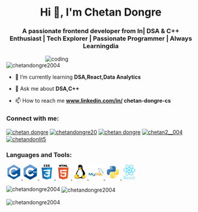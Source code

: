 <h1 align="center">Hi 👋, I'm Chetan Dongre</h1>
<h3 align="center">A passionate frontend developer from In| DSA & C++ Enthusiast | Tech Explorer | Passionate Programmer | Always Learningdia</h3>
<img align ="right" alt="coding" width="400"src="https://camo.githubusercontent.com/2366b34bb903c09617990fb5fff4622f3e941349e846ddb7e73df872a9d21233/68747470733a2f2f63646e2e6472696262626c652e636f6d2f75736572732f3733303730332f73637265656e73686f74732f363538313234332f6176656e746f2e676966">

<p align="left"> <img src="https://komarev.com/ghpvc/?username=chetandongre2004&label=Profile%20views&color=0e75b6&style=flat" alt="chetandongre2004" /> </p>

- 🌱 I’m currently learning **DSA,React,Data Analytics**

- 💬 Ask me about **DSA,C++**

- 📫 How to reach me **www.linkedin.com/in/ chetan-dongre-cs**

<h3 align="left">Connect with me:</h3>
<p align="left">
<a href="https://linkedin.com/in/chetan dongre" target="blank"><img align="center" src="https://raw.githubusercontent.com/rahuldkjain/github-profile-readme-generator/master/src/images/icons/Social/linked-in-alt.svg" alt="chetan dongre" height="30" width="40" /></a>
<a href="https://www.codechef.com/users/chetandongre20" target="blank"><img align="center" src="https://cdn.jsdelivr.net/npm/simple-icons@3.1.0/icons/codechef.svg" alt="chetandongre20" height="30" width="40" /></a>
<a href="https://www.hackerrank.com/chetan dongre" target="blank"><img align="center" src="https://raw.githubusercontent.com/rahuldkjain/github-profile-readme-generator/master/src/images/icons/Social/hackerrank.svg" alt="chetan dongre" height="30" width="40" /></a>
<a href="https://www.leetcode.com/chetan2__004" target="blank"><img align="center" src="https://raw.githubusercontent.com/rahuldkjain/github-profile-readme-generator/master/src/images/icons/Social/leet-code.svg" alt="chetan2__004" height="30" width="40" /></a>
<a href="https://auth.geeksforgeeks.org/user/chetandonlit5" target="blank"><img align="center" src="https://raw.githubusercontent.com/rahuldkjain/github-profile-readme-generator/master/src/images/icons/Social/geeks-for-geeks.svg" alt="chetandonlit5" height="30" width="40" /></a>
</p>

<h3 align="left">Languages and Tools:</h3>
<p align="left"> <a href="https://www.cprogramming.com/" target="_blank" rel="noreferrer"> <img src="https://raw.githubusercontent.com/devicons/devicon/master/icons/c/c-original.svg" alt="c" width="40" height="40"/> </a> <a href="https://www.w3schools.com/cpp/" target="_blank" rel="noreferrer"> <img src="https://raw.githubusercontent.com/devicons/devicon/master/icons/cplusplus/cplusplus-original.svg" alt="cplusplus" width="40" height="40"/> </a> <a href="https://www.w3schools.com/css/" target="_blank" rel="noreferrer"> <img src="https://raw.githubusercontent.com/devicons/devicon/master/icons/css3/css3-original-wordmark.svg" alt="css3" width="40" height="40"/> </a> <a href="https://www.w3.org/html/" target="_blank" rel="noreferrer"> <img src="https://raw.githubusercontent.com/devicons/devicon/master/icons/html5/html5-original-wordmark.svg" alt="html5" width="40" height="40"/> </a> <a href="https://www.linux.org/" target="_blank" rel="noreferrer"> <img src="https://raw.githubusercontent.com/devicons/devicon/master/icons/linux/linux-original.svg" alt="linux" width="40" height="40"/> </a> <a href="https://www.mysql.com/" target="_blank" rel="noreferrer"> <img src="https://raw.githubusercontent.com/devicons/devicon/master/icons/mysql/mysql-original-wordmark.svg" alt="mysql" width="40" height="40"/> </a> <a href="https://www.python.org" target="_blank" rel="noreferrer"> <img src="https://raw.githubusercontent.com/devicons/devicon/master/icons/python/python-original.svg" alt="python" width="40" height="40"/> </a> <a href="https://reactjs.org/" target="_blank" rel="noreferrer"> <img src="https://raw.githubusercontent.com/devicons/devicon/master/icons/react/react-original-wordmark.svg" alt="react" width="40" height="40"/> </a> </p>

<p><img align="left" src="https://github-readme-stats.vercel.app/api/top-langs?username=chetandongre2004&show_icons=true&locale=en&layout=compact" alt="chetandongre2004" /></p>

<p>&nbsp;<img align="center" src="https://github-readme-stats.vercel.app/api?username=chetandongre2004&show_icons=true&locale=en" alt="chetandongre2004" /></p>

<p><img align="center" src="https://github-readme-streak-stats.herokuapp.com/?user=chetandongre2004&" alt="chetandongre2004" /></p>

